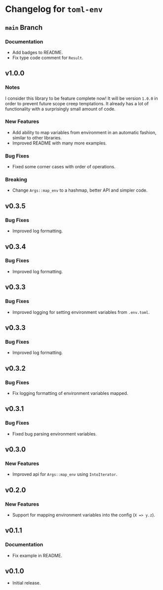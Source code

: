 # Changelog for `toml-env`

## `main` Branch

### Documentation

- Add badges to README.
- Fix type code comment for `Result`.

## v1.0.0

### Notes

I consider this library to be feature complete now! It will be version `1.0.0` in order to prevent future scope creep temptations. It already has a lot of functionality with a surprisingly small amount of code.

### New Features

- Add ability to map variables from environment in an automatic fashion, similar to other libraries.
- Improved README with many more examples.

### Bug Fixes

- Fixed some corner cases with order of operations.

### Breaking

- Change `Args::map_env` to a hashmap, better API and simpler code.

## v0.3.5

### Bug Fixes

- Improved log formatting.

## v0.3.4

### Bug Fixes

- Improved log formatting.

## v0.3.3

### Bug Fixes

- Improved logging for setting environment variables from `.env.toml`.

## v0.3.3

### Bug Fixes

- Improved log formatting.

## v0.3.2

### Bug Fixes

- Fix logging formatting of environment variables mapped.

## v0.3.1

### Bug Fixes

- Fixed bug parsing environment variables.

## v0.3.0

### New Features

- Improved api for `Args::map_env` using `IntoIterator`.

## v0.2.0

### New Features

- Support for mapping environment variables into the config (`X => y.z`).

## v0.1.1

### Documentation

- Fix example in README.

## v0.1.0

- Initial release.
